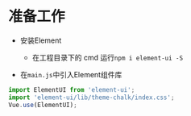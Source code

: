 # 准备工作

- 安装Element

  - 在工程目录下的 cmd 运行`npm i element-ui -S`

- 在`main.js`中引入Element组件库
```js
import ElementUI from 'element-ui';
import 'element-ui/lib/theme-chalk/index.css';
Vue.use(ElementUI);
```


